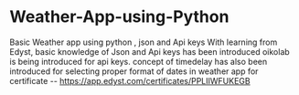 # Weather-App-using-Python
Basic Weather app using python , json and Api keys
With learning from Edyst, basic knowledge of Json and Api keys has been introduced
oikolab is being introduced for api keys.
concept of timedelay has also been introduced for selecting proper format of dates in weather app
for certificate -- https://app.edyst.com/certificates/PPLIIWFUKEGB
